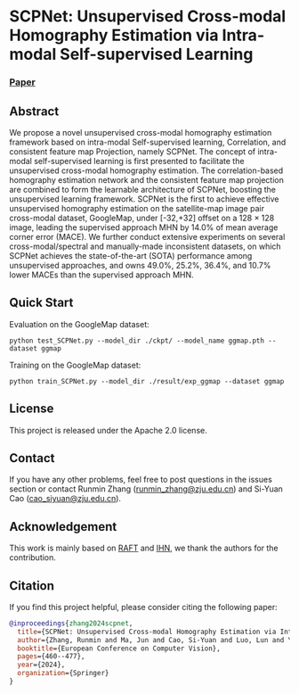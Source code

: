 # SCPNet: Unsupervised Cross-modal Homography Estimation via Intra-modal Self-supervised Learning

### [Paper](https://arxiv.org/abs/2407.08148)

## Abstract
We propose a novel unsupervised cross-modal homography estimation framework based on intra-modal Self-supervised learning, Correlation, and consistent feature map Projection, namely SCPNet. The concept of intra-modal self-supervised learning is first presented to facilitate the unsupervised cross-modal homography estimation. The correlation-based homography estimation network and the consistent feature map projection are combined to form the learnable architecture of SCPNet, boosting the unsupervised learning framework. SCPNet is the first to achieve effective unsupervised homography estimation on the satellite-map image pair cross-modal dataset, GoogleMap, under [-32,+32] offset on a 128 × 128 image, leading the supervised approach MHN by 14.0% of mean average corner error (MACE). We further conduct extensive experiments on several cross-modal/spectral and manually-made inconsistent datasets, on which SCPNet achieves the state-of-the-art (SOTA) performance among unsupervised approaches, and owns 49.0%, 25.2%, 36.4%, and 10.7% lower MACEs than the supervised approach MHN.


## Quick Start

Evaluation on the GoogleMap dataset:
```Shell
python test_SCPNet.py --model_dir ./ckpt/ --model_name ggmap.pth --dataset ggmap
```

Training on the GoogleMap dataset:
```Shell
python train_SCPNet.py --model_dir ./result/exp_ggmap --dataset ggmap
```


## License
This project is released under the Apache 2.0 license.


## Contact
If you have any other problems, feel free to post questions in the issues section or contact Runmin Zhang (runmin_zhang@zju.edu.cn) and Si-Yuan Cao (cao_siyuan@zju.edu.cn).


## Acknowledgement
This work is mainly based on [RAFT](https://github.com/princeton-vl/RAFT) and [IHN](https://github.com/imdumpl78/IHN), we thank the authors for the contribution.

## Citation

If you find this project helpful, please consider citing the following paper:
```bibtex
@inproceedings{zhang2024scpnet,
  title={SCPNet: Unsupervised Cross-modal Homography Estimation via Intra-modal Self-supervised Learning},
  author={Zhang, Runmin and Ma, Jun and Cao, Si-Yuan and Luo, Lun and Yu, Beinan and Chen, Shu-Jie and Li, Junwei and Shen, Hui-Liang},
  booktitle={European Conference on Computer Vision},
  pages={460--477},
  year={2024},
  organization={Springer}
}
```
